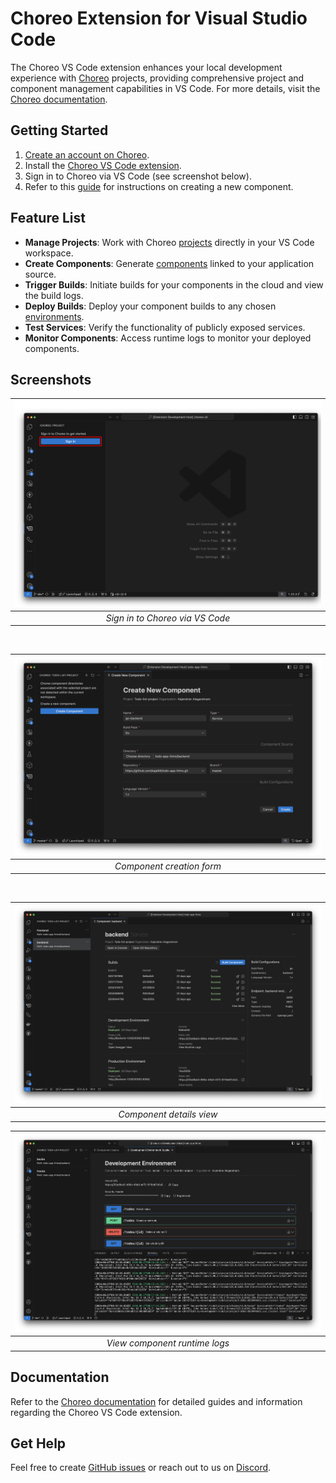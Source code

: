 # Choreo Extension for Visual Studio Code

The Choreo VS Code extension enhances your local development experience with [Choreo](https://wso2.com/choreo/) projects, providing comprehensive project and component management capabilities in VS Code. For more details, visit the [Choreo documentation](https://wso2.com/choreo/docs/).

## Getting Started

1. [Create an account on Choreo](https://console.choreo.dev/).
2. Install the [Choreo VS Code extension](https://marketplace.visualstudio.com/items?itemName=WSO2.choreo).
3. Sign in to Choreo via VS Code (see screenshot below).
4. Refer to this [guide](https://wso2.com/choreo/docs/develop-components/develop-components-using-vs-code/#create-a-new-component) for instructions on creating a new component.

## Feature List

- **Manage Projects**: Work with Choreo [projects](https://wso2.com/choreo/docs/choreo-concepts/project/) directly in your VS Code workspace.
- **Create Components**: Generate [components](https://wso2.com/choreo/docs/choreo-concepts/component/) linked to your application source.
- **Trigger Builds**: Initiate builds for your components in the cloud and view the build logs.
- **Deploy Builds**: Deploy your component builds to any chosen [environments](https://wso2.com/choreo/docs/choreo-concepts/environments/).
- **Test Services**: Verify the functionality of publicly exposed services.
- **Monitor Components**: Access runtime logs to monitor your deployed components.

## Screenshots

| ![sign-in.png](./docs/choreo-extension/images/v2/sign-in.png) |
| :-----------------------------------------------------------: |
|                _Sign in to Choreo via VS Code_                |

<br>

| ![component-form.png](./docs/choreo-extension/images/v2/component-form.png) |
| :-------------------------------------------------------------------------: |
|                          _Component creation form_                          |

<br>

| ![component-details-view.png](./docs/choreo-extension/images/v2/component-details-view.png) |
| :-----------------------------------------------------------------------------------------: |
|                                  _Component details view_                                   |

| ![component-details-view.png](./docs/choreo-extension/images/v2/logs.png) |
| :-----------------------------------------------------------------------: |
|                       _View component runtime logs_                       |

## Documentation

Refer to the [Choreo documentation](https://wso2.com/choreo/docs/develop-components/develop-components-using-vs-code/) for detailed guides and information regarding the Choreo VS Code extension.

## Get Help

Feel free to create [GitHub issues](https://github.com/wso2/choreo-vscode/issues) or reach out to us on [Discord](https://discord.com/invite/wso2).

